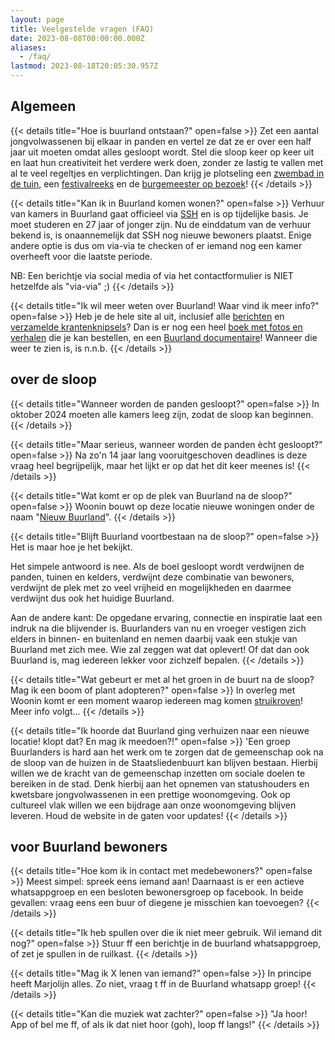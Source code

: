 ```yaml
---
layout: page
title: Veelgestelde vragen (FAQ)
date: 2023-08-08T00:00:00.000Z
aliases:
  - /faq/
lastmod: 2023-08-18T20:05:30.957Z
---
```

## Algemeen

{{< details title="Hoe is buurland ontstaan?" open=false >}}
Zet een aantal jongvolwassenen bij elkaar in panden en vertel ze dat ze er over een half jaar uit moeten omdat alles gesloopt wordt. Stel die sloop keer op keer uit en laat hun creativiteit het verdere werk doen, zonder ze lastig te vallen met al te veel regeltjes en verplichtingen. Dan krijg je plotseling een [zwembad in de tuin](/berichten/20100520-het-eerste-contact/), een [festivalreeks](/zwemfest/) en de [burgemeester op bezoek](/berichten/20121031-burgemeester-in-buurland/)!
{{< /details >}}

{{< details title="Kan ik in Buurland komen wonen?" open=false >}}
Verhuur van kamers in Buurland gaat officieel via [SSH](https://www.sshxl.nl/nl) en is op tijdelijke basis. Je moet studeren en 27 jaar of jonger zijn. Nu de einddatum van de verhuur bekend is, is onaannemelijk dat SSH nog nieuwe bewoners plaatst. Enige andere optie is dus om via-via te checken of er iemand nog een kamer overheeft voor die laatste periode. 

NB: Een berichtje via social media of via het contactformulier is NIET hetzelfde als "via-via" ;)
{{< /details >}}

{{< details title="Ik wil meer weten over Buurland! Waar vind ik meer info?" open=false >}}
Heb je de hele site al uit, inclusief alle [berichten](/berichten/) en [verzamelde krantenknipsels](/media/)? Dan is er nog een heel [boek met fotos en verhalen](/berichten/boekpresentatie-op-zwemfest-22/) die je kan bestellen, en een [Buurland documentaire](/berichten/buurland-documentaire/)! Wanneer die weer te zien is, is n.n.b.
{{< /details >}}

## over de sloop 

{{< details title="Wanneer worden de panden gesloopt?" open=false >}}
In oktober 2024 moeten alle kamers leeg zijn, zodat de sloop kan beginnen. 
{{< /details >}}

{{< details title="Maar serieus, wanneer worden de panden ècht gesloopt?" open=false >}}
Na zo'n 14 jaar lang vooruitgeschoven deadlines is deze vraag heel begrijpelijk, maar het lijkt er op dat het dit keer meenes is!
{{< /details >}}

{{< details title="Wat komt er op de plek van Buurland na de sloop?" open=false >}}
Woonin bouwt op deze locatie nieuwe woningen onder de naam "[Nieuw Buurland](https://www.woonin.nl/projecten/nieuw-buurland/)".
{{< /details >}}

{{< details title="Blijft Buurland voortbestaan na de sloop?" open=false >}}
Het is maar hoe je het bekijkt. 

Het simpele antwoord is nee. Als de boel gesloopt wordt verdwijnen de panden, tuinen en kelders, verdwijnt deze combinatie van bewoners, verdwijnt de plek met zo veel vrijheid en mogelijkheden en daarmee verdwijnt dus ook het huidige Buurland. 

Aan de andere kant: De opgedane ervaring, connectie en inspiratie laat een indruk na die blijvender is. Buurlanders van nu en vroeger vestigen zich elders in binnen- en buitenland en nemen daarbij vaak een stukje van Buurland met zich mee. Wie zal zeggen wat dat oplevert! Of dat dan ook Buurland is, mag iedereen lekker voor zichzelf bepalen. 
{{< /details >}}

{{< details title="Wat gebeurt er met al het groen in de buurt na de sloop? Mag ik een boom of plant adopteren?" open=false >}}
In overleg met Woonin komt er een moment waarop iedereen mag komen [struikroven](https://www.struikroven.nu/)! Meer info volgt...
{{< /details >}}

{{< details title="Ik hoorde dat Buurland ging verhuizen naar een nieuwe locatie! klopt dat? En mag ik meedoen?!" open=false >}}
'Een groep Buurlanders is hard aan het werk om te zorgen dat de gemeenschap ook na de sloop van de huizen in de Staatsliedenbuurt kan blijven bestaan. Hierbij willen we de kracht van de gemeenschap inzetten om sociale doelen te bereiken in de stad. Denk hierbij aan het opnemen van statushouders en kwetsbare jongvolwassenen in een prettige woonomgeving. Ook op cultureel vlak willen we een bijdrage aan onze woonomgeving blijven leveren. Houd de website in de gaten voor updates!
{{< /details >}}

## voor Buurland bewoners

{{< details title="Hoe kom ik in contact met medebewoners?" open=false >}}
Meest simpel: spreek eens iemand aan! Daarnaast is er een actieve whatsappgroep en een besloten bewonersgroep op facebook. In beide gevallen: vraag eens een buur of diegene je misschien kan toevoegen?
{{< /details >}}

{{< details title="Ik heb spullen over die ik niet meer gebruik. Wil iemand dit nog?" open=false >}}
Stuur ff een berichtje in de buurland whatsappgroep, of zet je spullen in de ruilkast. 
{{< /details >}}

{{< details title="Mag ik X lenen van iemand?" open=false >}}
In principe heeft Marjolijn alles. Zo niet, vraag t ff in de Buurland whatsapp groep!
{{< /details >}}

{{< details title="Kan die muziek wat zachter?" open=false >}}
"Ja hoor! App of bel me ff, of als ik dat niet hoor (goh), loop ff langs!"
{{< /details >}}

